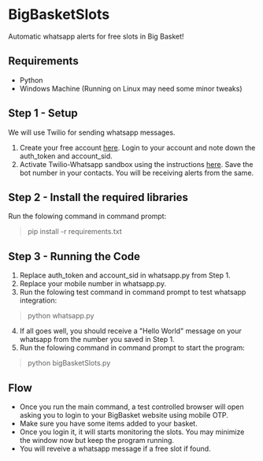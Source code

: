 # BigBasketSlots
Automatic whatsapp alerts for free slots in Big Basket! 

## Requirements
* Python
* Windows Machine (Running on Linux may need some minor tweaks)

## Step 1 - Setup

We will use Twilio for sending whatsapp messages.

1. Create your free account [here](https://www.twilio.com/try-twilio). Login to your account and note down the auth_token and account_sid.
3. Activate Twilio-Whatsapp sandbox using the instructions [here](https://www.twilio.com/console/sms/whatsapp/sandbox). Save the bot number in your contacts. You will be receiving alerts from the same.

## Step 2 - Install the required libraries
Run the folowing command in command prompt:

> pip install -r requirements.txt


## Step 3 - Running the Code

1. Replace auth_token and account_sid in whatsapp.py from Step 1.
2. Replace your mobile number in whatsapp.py.
3. Run the folowing test command in command prompt to test whatsapp integration:
> python whatsapp.py
4. If all goes well, you should receive a "Hello World" message on your whatsapp from the number you saved in Step 1.
5. Run the folowing command in command prompt to start the program:
> python bigBasketSlots.py

## Flow
* Once you run the main command, a test controlled browser will open asking you to login to your BigBasket website using mobile OTP.
* Make sure you have some items added to your basket.
* Once you login it, it will starts monitoring the slots. You may minimize the window now but keep the program running.
* You will reveive a whatsapp message if a free slot if found.







